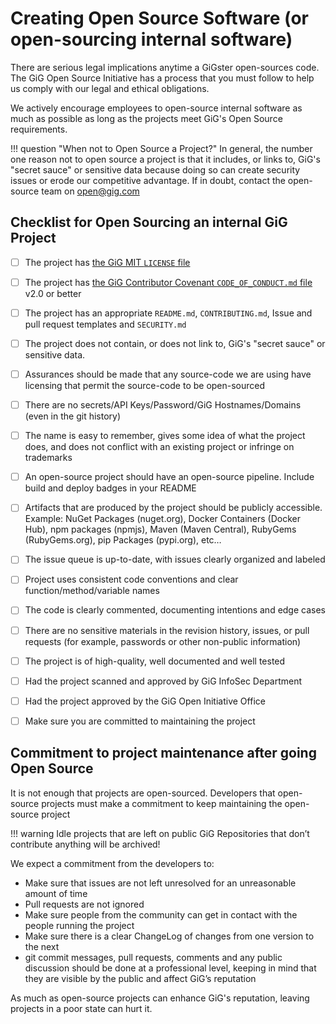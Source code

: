 # Creating Open Source Software (or open-sourcing internal software)

There are serious legal implications anytime a GiGster open-sources code. The GiG Open Source Initiative has a process that you must follow to help us comply with our legal and ethical obligations.

We actively encourage employees to open-source internal software as much as possible as long as the projects meet GiG's Open Source requirements.

!!! question "When not to Open Source a Project?"
    In general, the number one reason not to open source a project is that it includes, or links to, GiG's "secret sauce" or sensitive data because doing so can create security issues or erode our competitive advantage. If in doubt, contact the open-source team on <open@gig.com>

## Checklist for Open Sourcing an internal GiG Project

* [ ] The project has [the GiG MIT `LICENSE` file](https://github.com/GiG/open/blob/master/LICENSE)
* [ ] The project has [the GiG Contributor Covenant `CODE_OF_CONDUCT.md` file](https://github.com/GiG/open/blob/master/CODE_OF_CONDUCT.md) v2.0 or better
* [ ] The project has an appropriate `README.md`, `CONTRIBUTING.md`, Issue and pull request templates and `SECURITY.md`
* [ ] The project does not contain, or does not link to, GiG's "secret sauce" or sensitive data.
* [ ] Assurances should be made that any source-code we are using have licensing that permit the source-code to be open-sourced
* [ ] There are no secrets/API Keys/Password/GiG Hostnames/Domains (even in the git history)
* [ ] The name is easy to remember, gives some idea of what the project does, and does not conflict with an existing project or infringe on trademarks
* [ ] An open-source project should have an open-source pipeline. Include build and deploy badges in your README
* [ ] Artifacts that are produced by the project should be publicly accessible. Example: NuGet Packages (nuget.org), Docker Containers (Docker Hub), npm packages (npmjs), Maven (Maven Central), RubyGems (RubyGems.org), pip Packages (pypi.org), etc…
* [ ] The issue queue is up-to-date, with issues clearly organized and labeled
* [ ] Project uses consistent code conventions and clear function/method/variable names
* [ ] The code is clearly commented, documenting intentions and edge cases
* [ ] There are no sensitive materials in the revision history, issues, or pull requests (for example, passwords or other non-public information)
* [ ] The project is of high-quality, well documented and well tested
* [ ] Had the project scanned and approved by GiG InfoSec Department
* [ ] Had the project approved by the GiG Open Initiative Office
* [ ] Make sure you are committed to maintaining the project


## Commitment to project maintenance after going Open Source

It is not enough that projects are open-sourced. Developers that open-source projects must make a commitment to keep maintaining the open-source project

!!! warning
    Idle projects that are left on public GiG Repositories that don’t contribute anything will be archived!

We expect a commitment from the developers to:

* Make sure that issues are not left unresolved for an unreasonable amount of time
* Pull requests are not ignored
* Make sure people from the community can get in contact with the people running the project
* Make sure there is a clear ChangeLog of changes from one version to the next
* git commit messages, pull requests, comments and any public discussion should be done at a professional level, keeping in mind that they are visible by the public and affect GiG’s reputation

As much as open-source projects can enhance GiG's reputation, leaving projects in a poor state can hurt it.
